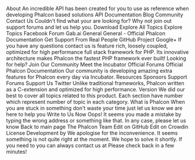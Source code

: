 About An incredible API has been created for you to use as reference when developing Phalcon based solutions API Documentation Blog Community Contact Us Couldn't find what your are looking for? Why not join out support forums and let us help you. Download Explore All Topics Explore Topics Facebook Forum Gab.ai General General - Official Phalcon Documentation Get Support From Real People GitHub Project Google+ If you have any questions contact us is feature rich, loosely coupled, optimized for high performance full stack framework for PHP. Its innovative architecture makes Phalcon the fastest PHP framework ever built! Looking for help? Join Our Community Meet the Incubator Official Forums Official Phalcon Documentation Our community is developing amazing extra features for Phalcon every day via Incubator. Resources Sponsors Support Forums Support Us Twitter Unlike traditional frameworks, Phalcon written as a C-extension and optimized for high performance. Version We did our best to cover all topics related to this product. Each section have number which represent number of topic in each category. What is Phalcon When you are stuck in something don't waste your time just let us know we are here to help you Write to Us Now Oops! It seems you made a mistake by typing the wrong address or something like that. In any case, please let us know Back to main page The Phalcon Team Edit on GitHub Edit on Crowdin License Development by We apologise for the inconvenience. It seems something is not quite right at the moment. We hope to solve it shortly. If you need to you can always contact us at Please check back in a few minutes!